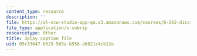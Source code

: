 ```yaml
---
content_type: resource
description: ''
file: https://ol-ocw-studio-app-qa.s3.amazonaws.com/courses/6-262-discrete-stochastic-processes-spring-2011/05c33647b5295d3ab558a6821c4cb12a_GwVjWQykCDw.vtt
file_type: application/x-subrip
resourcetype: Other
title: 3play caption file
uid: 05c33647-b529-5d3a-b558-a6821c4cb12a
---
```


